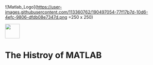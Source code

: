 ![Matlab_Logo](https://user-images.githubusercontent.com/113360762/190497054-77f17b7d-10d6-4efc-9806-dfdb08e7347d.png =250 x 250)

<img src="[https://github.com/favicon.ico](https://user-images.githubusercontent.com/113360762/190497054-77f17b7d-10d6-4efc-9806-dfdb08e7347d.png)" width="48">


# The Histroy of MATLAB 



